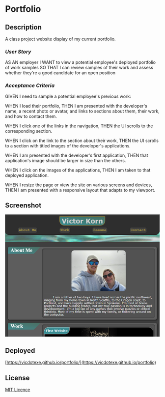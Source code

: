 # Portfolio

## Description
A class project website display of my current portfolio.

### *User Story*
AS AN employer
I WANT to view a potential employee's deployed portfolio of work samples
SO THAT I can review samples of their work and assess whether they're a good candidate for an open position

### *Acceptance Criteria*
GIVEN I need to sample a potential employee's previous work:

WHEN I load their portfolio,
THEN I am presented with the developer's name, a recent photo or avatar, and links to sections about them, their work, and how to contact them.

WHEN I click one of the links in the navigation,
THEN the UI scrolls to the corresponding section.

WHEN I click on the link to the section about their work,
THEN the UI scrolls to a section with titled images of the developer's applications.

WHEN I am presented with the developer's first application,
THEN that application's image should be larger in size than the others.

WHEN I click on the images of the applications,
THEN I am taken to that deployed application.

WHEN I resize the page or view the site on various screens and devices,
THEN I am presented with a responsive layout that adapts to my viewport.

## Screenshot
![preview of the website!](./assets/images/screenshot.PNG)

## Deployed
[https://vicdotexe.github.io/portfolio/](https://vicdotexe.github.io/portfolio)

## License
[MIT Licence](https://github.com/vicdotexe/portfolio/blob/main/LICENSE)